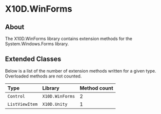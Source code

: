 # X10D.WinForms

## About
The X10D.WinForms library contains extension methods for the System.Windows.Forms library.

## Extended Classes
Below is a list of the number of extension methods written for a given type. Overloaded methods are not counted.

| Type | Library | Method count |
| :--- | :--- | :--- |
| `Control` | `X10D.WinForms` | 2 |
| `ListViewItem` | `X10D.Unity` | 1 |
